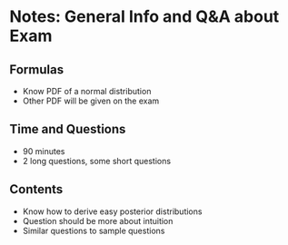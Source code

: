 # Notes: General Info and Q&A about Exam

## Formulas

* Know PDF of a normal distribution
* Other PDF will be given on the exam

## Time and Questions

* 90 minutes
* 2 long questions, some short questions

## Contents

* Know how to derive easy posterior distributions
* Question should be more about intuition
* Similar questions to sample questions

